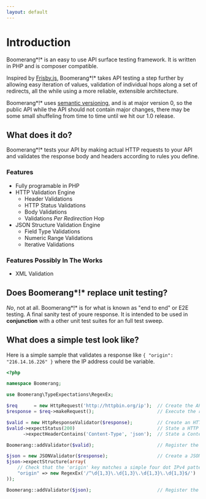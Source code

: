 ```yaml
---
layout: default
---
```


# Introduction

Boomerang*!* is an easy to use API surface testing framework. It is written in PHP and is composer compatible.

Inspired by [Frisby.js](https://docs.frisbyjs.com/), Boomerang*!* takes API testing a step further by allowing easy iteration of values, validation of individual hops along a set of redirects, all the while using a more reliable, extensible architecture.

Boomerang*!* uses [semantic versioning](https://semver.org/), and is at major version 0, so the public API while the API should not contain major changes, there may be some small shuffeling from time to time until we hit our 1.0 release.

## What does it do?

Boomerang*!* tests your API by making actual HTTP requests to your API and validates the response body and headers according to rules you define.

### Features

- Fully programable in PHP
- HTTP Validation Engine
	- Header Validations
	- HTTP Status Validations
	- Body Validations
	- Validations *Per Redirection* Hop
- JSON Structure Validation Engine
	- Field Type Validations
	- Numeric Range Validations
	- Iterative Validations

### Features Possibly In The Works

- XML Validation

## Does Boomerang*!* replace unit testing?

*No*, not at all. Boomerang*!* is for what is known as "end to end" or E2E testing. A final sanity test of youre response.  It is intended to be used in **conjunction** with a other unit test suites for an full test sweep. 

## What does a simple test look like?

Here is a simple sample that validates a response like `{ "origin": "216.14.16.226" }` where the IP address could be variable.

```php
<?php

namespace Boomerang;

use Boomerang\TypeExpectations\RegexEx;

$req      = new HttpRequest('http://httpbin.org/ip');  // Create the API Request
$response = $req->makeRequest();                       // Execute the request, return a Response object

$valid = new HttpResponseValidator($response);         // Create an HTTP response validator.
$valid->expectStatus(200)                              // State a HTTP 200 status expectation
      ->expectHeaderContains('Content-Type', 'json');  // State a Content-Type expectation

Boomerang::addValidator($valid);                       // Register the validator with Boomerang

$json = new JSONValidator($response);                  // Create a JSON Validator
$json->expectStructure(array(
	// Check that the 'origin' key matches a simple four dot IPv4 pattern.
	"origin" => new RegexEx('/^\d{1,3}\.\d{1,3}\.\d{1,3}\.\d{1,3}$/')
));

Boomerang::addValidator($json);                        // Register the validator with Boomerang
```
